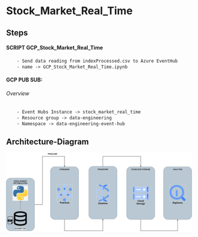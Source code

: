 # Stock_Market_Real_Time
## Steps

#### SCRIPT GCP_Stock_Market_Real_Time
        - Send data reading from indexProcessed.csv to Azure EventHub
        - name -> GCP_Stock_Market_Real_Time.ipynb 

#### GCP PUB SUB:
###### Overview
        - Event Hubs Instance -> stock_market_real_time
        - Resource group -> data-engineering
        - Namespace -> data-engineering-event-hub



## Architecture-Diagram
![Architecture-Diagram](Stock-Market-Real-Time-Azure-GCP.jpg)